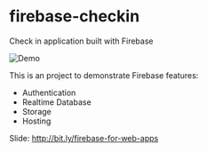 # firebase-checkin
Check in application built with Firebase

![Demo](https://cloud.githubusercontent.com/assets/4214509/16274012/0cf88626-38ce-11e6-8b1e-b670ba460758.gif)

This is an project to demonstrate Firebase features:
- Authentication
- Realtime Database
- Storage
- Hosting

Slide: http://bit.ly/firebase-for-web-apps
